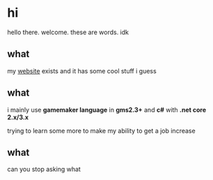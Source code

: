 # hi
hello there. welcome. these are words. idk

## what
my [website](http://xubiod.net) exists and it has some cool stuff i guess

## what
i mainly use **gamemaker language** in **gms2.3+** and **c#** with **.net core 2.x/3.x**

trying to learn some more to make my ability to get a job increase

## what
can you stop asking what

<!--
**xubiod/xubiod** is a ✨ _special_ ✨ repository because its `README.md` (this file) appears on your GitHub profile.

Here are some ideas to get you started:

- 🔭 I’m currently working on ...
- 🌱 I’m currently learning ...
- 👯 I’m looking to collaborate on ...
- 🤔 I’m looking for help with ...
- 💬 Ask me about ...
- 📫 How to reach me: ...
- 😄 Pronouns: ...
- ⚡ Fun fact: ...
-->
